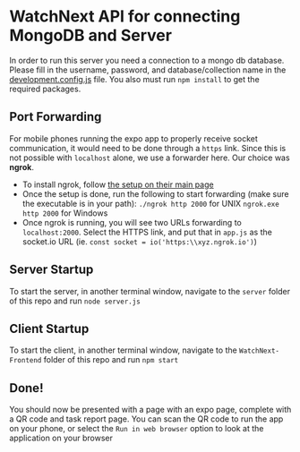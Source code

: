 # WatchNext API for connecting MongoDB and Server
In order to run this server you need a connection to a mongo db database. Please fill in the username, password, and database/collection name in the [development.config.js](./development.config.js) file.
You also must run `npm install` to get the required packages.

## Port Forwarding
For mobile phones running the expo app to properly receive socket communication, it would need to be done through a `https` link. Since this is not possible with `localhost` alone, we use a forwarder here. Our choice was **ngrok**.
- To install ngrok, follow [the setup on their main page](https://dashboard.ngrok.com/get-started/setup)
- Once the setup is done, run the following to start forwarding (make sure the executable is in your path):
    `./ngrok http 2000` for UNIX
    `ngrok.exe http 2000` for Windows
- Once ngrok is running, you will see two URLs forwarding to `localhost:2000`. Select the HTTPS link, and put that in `app.js` as the socket.io URL (ie. `const socket = io('https:\\xyz.ngrok.io')`)

## Server Startup
To start the server, in another terminal window, navigate to the `server` folder of this repo and run `node server.js`

## Client Startup
To start the client, in another terminal window, navigate to the `WatchNext-Frontend` folder of this repo and run `npm start`

## Done!
You should now be presented with a page with an expo page, complete with a QR code and task report page. You can scan the QR code to run the app on your phone, or select the `Run in web browser` option to look at the application on your browser

